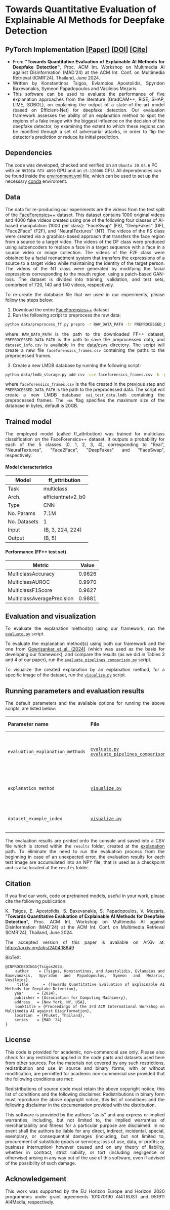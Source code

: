 # Towards Quantitative Evaluation of Explainable AI Methods for Deepfake Detection

## PyTorch Implementation [[Paper](https://arxiv.org/pdf/2404.18649)] [[DOI](https://doi.org/10.1145/3643491.3660292)] [[Cite](#citation)]
<div align="justify">

- From **"Towards Quantitative Evaluation of Explainable AI Methods for Deepfake Detection"**, Proc. ACM Int. Workshop on Multimedia AI against Disinformation (MAD’24) at the ACM Int. Conf. on Multimedia Retrieval (ICMR’24), Thailand, June 2024.
- Written by Konstantinos Tsigos, Evlampios Apostolidis, Spyridon Baxevanakis, Symeon Papadopoulos and Vasileios Mezaris.
- This software can be used to evaluate the performance of five explanation approaches from the literature (GradCAM++, RISE, SHAP, LIME, SOBOL), on explaining the output of a state-of-the-art model (based on Efficient-Net) for deepfake detection. Our evaluation framework assesses the ability of an explanation method to spot the regions of a fake image with the biggest influence on the decision of the deepfake detector, by examining the extent to which these regions can be modified through a set of adversarial attacks, in order to flip the detector's prediction or reduce its initial prediction.
</div>

## Dependencies
The code was developed, checked and verified on an `Ubuntu 20.04.6` PC with an `NVIDIA RTX 4090` GPU and an `i5-12600K` CPU. All dependencies can be found inside the [environment.yml](/environment.yml) file, which can be used to set up the necessary [conda](https://docs.conda.io/en/latest/) enviroment.

## Data
<div align="justify">

The data for re-producing our experiments are the videos from the test split of the [FaceForensics++](https://github.com/ondyari/FaceForensics) dataset. This dataset contains 1000 original videos and 4000 fake videos created using one of the following four classes of AI-based manipulation (1000 per class): "FaceSwap" (FS), "DeepFakes" (DF), "Face2Face" (F2F),  and "NeuralTextures" (NT). The videos of the FS class were created via a graphics-based approach that transfers the face region from a source to a target video. The videos of the DF class were produced using autoencoders to replace a face in a target sequence with a face in a source video or image collection. The videos of the F2F class were obtained by a facial reenactment system that transfers the expressions of a source to a target video while maintaining the identity of the target person. The videos of the NT class were generated by modifying the facial expressions corresponding to the mouth region, using a patch-based GAN-loss. The dataset is divided into training, validation, and test sets, comprised of 720, 140 and 140 videos, respectively.

To re-create the database file that we used in our experiments, please follow the steps below:

1. Download the entire [FaceForensics++](https://github.com/ondyari/FaceForensics#Access) dataset
2. Run the following script to preprocess the raw data:
```bash
python data/preprocess_ff.py prepro -r RAW_DATA_PATH -tr PREPROCESSED_DATA_PATH -d cuda:0 -mdcsv RAW_DATA_PATH/dataset_info.csv -orig
```
where `RAW_DATA_PATH` is the path to the downloaded FF++ dataset, `PREPROCESSED_DATA_PATH` is the path to save the preprocessed data, and `dataset_info.csv` is available in the [data/csvs](https://github.com/IDT-ITI/XAI-Deepfakes/blob/main/data/csvs) directory. The script will create a new file `faceforensics_frames.csv` containing the paths to the preprocessed frames.

3. Create a new LMDB database by running the following script:
```bash
python data/lmdb_storage.py add-csv -csv faceforensics_frames.csv -h -pc relative_path -d ./data/xai_test_data.lmdb -ms 21474836480 -v -b PREPROCESSED_DATA_PATH
```
where `faceforensics_frames.csv` is the file created in the previous step and `PREPROCESSED_DATA_PATH` is the path to the preprocessed data. The script will create a new LMDB database `xai_test_data.lmdb` containing the preprocessed frames. The `-ms` flag specifies the maximum size of the database in bytes, default is 20GB.
</div>

## Trained model
<div align="justify">

The employed model (called ff_attribution) was trained for multiclass classification on the FaceForensics++ dataset. It outputs a probability for each of the 5 classes (0, 1, 2, 3, 4), corresponding to "Real", "NeuralTextures", "Face2Face", "DeepFakes" and "FaceSwap", respectively.

#### Model characteristics
| Model | ff_attribution
| --- | --- |
| Task | multiclass |
| Arch. | efficientnetv2_b0 |
| Type | CNN |
| No. Params | 7.1M |
| No. Datasets | 1 |
| Input | (B, 3, 224, 224) |
| Output | (B, 5) |

#### Performance (FF++ test set)
| Metric | Value |
| --- | --- |
| MulticlassAccuracy | 0.9626 |
| MulticlassAUROC | 0.9970 |
| MulticlassF1Score | 0.9627 |
| MulticlassAveragePrecision | 0.9881 |

## Evaluation and visualization
<div align="justify">

To evaluate the explanation method(s) using our framework, run the [`evaluate.py`](explanation/evaluate.py) script.

To evaluate the explanation method(s) using both our framework and the one from [Gowrisankar et al. (2024)](https://arxiv.org/abs/2312.06627) (which was used as the basis for developing our framework), and compare the results (as we did in Tables 3 and 4 of our paper), run the [`evaluate_pipelines_comparison.py`](explanation/evaluate_pipelines_comparison.py) script.

To visualize the created explanation by an explanation method, for a specific image of the dataset, run the [`visualize.py`](explanation/visualize.py) script.

## Running parameters and evaluation results
<div align="justify">
The default parameters and the available options for running the above scripts, are listed below: 

|Parameter name | File | Description | Default Value | Options
| :--- | :--- | :--- | :---: | :---:
`evaluation_explanation_methods`|[`evaluate.py`](explanation/evaluate.py#L18:L19) [`evaluate_pipelines_comparison.py`](explanation/evaluate_pipelines_comparison.py#L19:L20)| Explanation method(s) to evaluate | 'All' | 'All', 'GradCAM++', 'RISE', 'SHAP', 'LIME', 'SOBOL'
`explanation_method`|[`visualize.py`](explanation/visualize.py#L19:L20)| Explanation method to explain the image. | 'LIME' | 'GradCAM++', 'RISE', 'SHAP', 'LIME', 'SOBOL'
`dataset_example_index`|[`visualize.py`](explanation/visualize.py#L21:L22)| Index of the image in the database | 'random' | 'random', integer between [0,13837]

The evaluation results are printed onto the console and saved into a CSV file which is stored within the `results` folder, created at the [explanation](/explanation) path. To eliminate the need to run the evaluation process from the beginning in case of an unexpected error, the evaluation results for each test image are accumulated into an NPY file, that is used as a checkpoint and is also located at the `results` folder.

## Citation
<div align="justify">
    
If you find our work, code or pretrained models, useful in your work, please cite the following publication:

K. Tsigos, E. Apostolidis, S. Baxevanakis, S. Papadopoulos, V. Mezaris, "<b>Towards Quantitative Evaluation of Explainable AI Methods for Deepfake Detection</b>", Proc. ACM Int. Workshop on Multimedia AI against Disinformation (MAD’24) at the ACM Int. Conf. on Multimedia Retrieval (ICMR’24), Thailand, June 2024.
</div>

The accepted version of this paper is available on ArXiv at: https://arxiv.org/abs/2404.18649

BibTeX:

```
@INPROCEEDINGS{Tsigos2024,
    author    = {Tsigos, Konstantinos, and Apostolidis, Evlampios and Baxevanakis, Spyridon and Papadopoulos, Symeon and Mezaris, Vasileios},
    title     = {Towards Quantitative Evaluation of Explainable AI Methods for Deepfake Detection},
    year      = {2024},
    publisher = {Association for Computing Machinery},
    address   = {New York, NY, USA},
    booktitle = {Proceedings of the 3rd ACM International Workshop on Multimedia AI against Disinformation},
    location  = {Phuket, Thailand},
    series    = {MAD '24}
}
```

## License
<div align="justify">
    
This code is provided for academic, non-commercial use only. Please also check for any restrictions applied in the code parts and datasets used here from other sources. For the materials not covered by any such restrictions, redistribution and use in source and binary forms, with or without modification, are permitted for academic non-commercial use provided that the following conditions are met:

Redistributions of source code must retain the above copyright notice, this list of conditions and the following disclaimer. Redistributions in binary form must reproduce the above copyright notice, this list of conditions and the following disclaimer in the documentation provided with the distribution.

This software is provided by the authors "as is" and any express or implied warranties, including, but not limited to, the implied warranties of merchantability and fitness for a particular purpose are disclaimed. In no event shall the authors be liable for any direct, indirect, incidental, special, exemplary, or consequential damages (including, but not limited to, procurement of substitute goods or services; loss of use, data, or profits; or business interruption) however caused and on any theory of liability, whether in contract, strict liability, or tort (including negligence or otherwise) arising in any way out of the use of this software, even if advised of the possibility of such damage.
</div>

## Acknowledgement
<div align="justify"> This work was supported by the EU Horizon Europe and Horizon 2020 programmes under grant agreements 101070190 AI4TRUST and 951911 AI4Media, respectively. </div>
